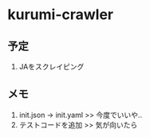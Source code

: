 # kurumi-crawler

## 予定

1. JAをスクレイピング

## メモ

1. init.json -> init.yaml >> 今度でいいや..
1. テストコードを追加 >> 気が向いたら
